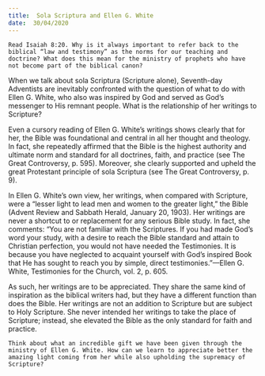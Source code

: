 ```yaml
---
title:  Sola Scriptura and Ellen G. White
date:  30/04/2020
---
```


`Read Isaiah 8:20. Why is it always important to refer back to the biblical “law and testimony” as the norms for our teaching and doctrine? What does this mean for the ministry of prophets who have not become part of the biblical canon?`

When we talk about sola Scriptura (Scripture alone), Seventh-day Adventists are inevitably confronted with the question of what to do with Ellen G. White, who also was inspired by God and served as God’s messenger to His remnant people. What is the relationship of her writings to Scripture?

Even a cursory reading of Ellen G. White’s writings shows clearly that for her, the Bible was foundational and central in all her thought and theology. In fact, she repeatedly affirmed that the Bible is the highest authority and ultimate norm and standard for all doctrines, faith, and practice (see The Great Controversy, p. 595). Moreover, she clearly supported and upheld the great Protestant principle of sola Scriptura (see The Great Controversy, p. 9).

In Ellen G. White’s own view, her writings, when compared with Scripture, were a “lesser light to lead men and women to the greater light,” the Bible (Advent Review and Sabbath Herald, January 20, 1903). Her writings are never a shortcut to or replacement for any serious Bible study. In fact, she comments: “You are not familiar with the Scriptures. If you had made God’s word your study, with a desire to reach the Bible standard and attain to Christian perfection, you would not have needed the Testimonies. It is because you have neglected to acquaint yourself with God’s inspired Book that He has sought to reach you by simple, direct testimonies.”—Ellen G. White, Testimonies for the Church, vol. 2, p. 605.

As such, her writings are to be appreciated. They share the same kind of inspiration as the biblical writers had, but they have a different function than does the Bible. Her writings are not an addition to Scripture but are subject to Holy Scripture. She never intended her writings to take the place of Scripture; instead, she elevated the Bible as the only standard for faith and practice.

`Think about what an incredible gift we have been given through the ministry of Ellen G. White. How can we learn to appreciate better the amazing light coming from her while also upholding the supremacy of Scripture?`